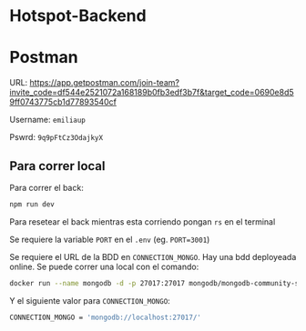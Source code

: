 # Hotspot-Backend

# Postman

URL: https://app.getpostman.com/join-team?invite_code=df544e2521072a168189b0fb3edf3b7f&target_code=0690e8d59ff0743775cb1d77893540cf

Username: `emiliaup`

Pswrd: `9q9pFtCz3OdajkyX`

## Para correr local

Para correr el back:
```sh
npm run dev
```

Para resetear el back mientras esta corriendo pongan `rs` en el terminal

Se requiere la variable `PORT` en el `.env` (eg. `PORT=3001`)

Se requiere el URL de la BDD en `CONNECTION_MONGO`.
Hay una bdd deployeada online.
Se puede correr una local con el comando:

```sh
docker run --name mongodb -d -p 27017:27017 mongodb/mongodb-community-server:6.0-ubi8
```

Y el siguiente valor para `CONNECTION_MONGO`:

```sh
CONNECTION_MONGO = 'mongodb://localhost:27017/'
```